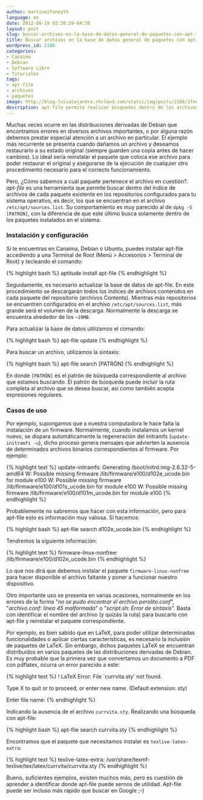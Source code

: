 ```yaml
---
author: martinezfaneyth
language: es
date: 2012-08-19 02:38:29-04:30
layout: post
slug: buscar-archivos-en-la-base-de-datos-general-de-paquetes-con-apt-file
title: Buscar archivos en la base de datos general de paquetes con apt-file
wordpress_id: 2186
categories:
- Canaima
- Debian
- Software Libre
- Tutoriales
tags:
- apt-file
- archivos
- paquetes
image: http://blog-luisalejandro.rhcloud.com/static/img/posts/2186/2feeffbcb82704fff0bf9127572e7e4d.jpg
description: apt-file permite realizar búsquedas dentro de los archivos contenidos en el sistema de paquetes de Debian.
---
```


Muchas veces ocurre en las distribuciones derivadas de Debian que encontramos errores en diversos archivos importantes, o por alguna razón debemos prestar especial atención a un archivo en particular. El ejemplo más recurrente se presenta cuando dañamos un archivo y deseamos restaurarlo a su estado original (siempre guarden una copia antes de hacer cambios). Lo ideal sería reinstalar el paquete que coloca ese archivo para poder restaurar el original y asegurarse de la ejecución de cualquier otro procedimiento necesario para el correcto funcionamiento.

Pero, ¿Cómo sabemos a cuál paquete pertenece el archivo en cuestión?. _apt-file_ es una herramienta que permite buscar dentro del índice de archivos de cada paquete existente en los repositorios configurados para tu sistema operativo, es decir, los que se encuentran en el archivo `/etc/apt/sources.list`. Su comportamiento es muy parecido al de `dpkg -S [PATRÓN]`, con la diferencia de que este último busca solamente dentro de los paquetes instalados en el sistema.

<!-- more -->

### Instalación y configuración

Si te encuentras en Canaima, Debian o Ubuntu, puedes instalar apt-file accediendo a una Terminal de Root (Menú > Accesorios > Terminal de Root) y tecleando el comando:

{% highlight bash %}
aptitude install apt-file
{% endhighlight %}

Seguidamente, es necesario actualizar la base de datos de apt-file. En este procedimiento se descargarán todos los índices de archivos contenidos en cada paquete del repositorio (archivos Contents). Mientras más repositorios se encuentren configurados en el archivo `/etc/apt/sources.list`, más grande será el volumen de la descarga. Normalmente la descarga se encuentra alrededor de los `~19MB`.

Para actualizar la base de datos utilizamos el comando:

{% highlight bash %}
apt-file update
{% endhighlight %}

Para buscar un archivo, utilizamos la sintaxis:

{% highlight bash %}
apt-file search [PATRÓN]
{% endhighlight %}

En donde `[PATRÓN]` es el patrón de búsqueda correspondiente al archivo que estamos buscando. El patrón de búsqueda puede incluir la ruta completa al archivo que se desea buscar, así como también acepta expresiones regulares.

### Casos de uso

Por ejemplo, supongamos que a nuestra computadora le hace falta la instalación de un firmware. Normalmente, cuando instalamos un kernel nuevo, se dispara automáticamente la regeneración del initramfs (`update-initramfs -u`), dicho proceso genera mensajes que advierten la ausencia de determinados archivos binarios correspondientes al firmware. Por ejemplo:

{% highlight text %}
update-initramfs: Generating /boot/initrd.img-2.6.32-5-amd64
W: Possible missing firmware /lib/firmware/e100/d102e_ucode.bin for module e100
W: Possible missing firmware /lib/firmware/e100/d101s_ucode.bin for module e100
W: Possible missing firmware /lib/firmware/e100/d101m_ucode.bin for module e100
{% endhighlight %}

Probablemente no sabremos que hacer con esta información, pero para apt-file esto es información muy valiosa. Si hacemos:

{% highlight bash %}
apt-file search d102e_ucode.bin
{% endhighlight %}

Tendremos la siguiente información:

{% highlight text %}
firmware-linux-nonfree: /lib/firmware/e100/d102e_ucode.bin
{% endhighlight %}

Lo que nos dirá que debemos instalar el paquete `firmware-linux-nonfree` para hacer disponible el archivo faltante y poner a funcionar nuestro dispositivo.

Otro importante uso se presenta en varias ocasiones, normalmente en los errores de la forma "_no se pudo encontrar el archivo perolito.conf_", "_archivo.conf: línea 45 malformada_" o "_script.sh: Error de sintaxis_". Basta con identificar el nombre del archivo (y quizás la ruta) para buscarlo con apt-file y reinstalar el paquete correspondiente.

Por ejemplo, es bien sabido que en LaTeX, para poder utilizar determinadas funcionalidades o aplicar ciertas características, es necesario la inclusión de paquetes de LaTeX. Sin embargo, dichos paquetes LaTeX se encuentran distribuidos en varios paquetes de las distribuciones derivadas de Debian. Es muy probable que la primera vez que convertamos un documento a PDF con pdflatex, ocurra un error parecido a este:

{% highlight text %}
! LaTeX Error: File `currvita.sty' not found.

Type X to quit or  to proceed,
or enter new name. (Default extension: sty)

Enter file name:
{% endhighlight %}

Indicando la ausencia de el archivo `currvita.sty`. Realizando una búsqueda con apt-file:

{% highlight bash %}
apt-file search currvita.sty
{% endhighlight %}

Encontramos que el paquete que necesitamos instalar es `texlive-latex-extra`:

{% highlight text %}
texlive-latex-extra: /usr/share/texmf-texlive/tex/latex/currvita/currvita.sty
{% endhighlight %}

Bueno, suficientes ejemplos, existen muchos más, pero es cuestión de aprender a identificar donde apt-file puede sernos de utilidad. Apt-file puede ser incluso más rápido que buscar en Google ;-)

